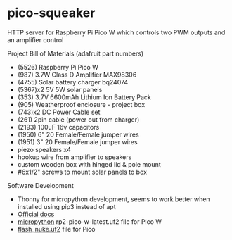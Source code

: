 # pico-squeaker
HTTP server for Raspberry Pi Pico W which controls two PWM outputs and an amplifier control

Project Bill of Materials (adafruit part numbers)

- (5526) Raspberry Pi Pico W
- (987) 3.7W Class D Amplifier MAX98306
- (4755) Solar battery charger bq24074
- (5367)x2 5V 5W solar panels
- (353) 3.7V 6600mAh Lithium Ion Battery Pack
- (905) Weatherproof enclosure - project box
- (743)x2 DC Power Cable set
- (261) 2pin cable (power out from charger)
- (2193) 100uF 16v capacitors
- (1950) 6" 20 Female/Female jumper wires
- (1951) 3" 20 Female/Female jumper wires
- piezo speakers x4
- hookup wire from amplifier to speakers
- custom wooden box with hinged lid & pole mount
- #6x1/2" screws to mount solar panels to box

Software Development

- Thonny for micropython development, seems to work better when installed using pip3 instead of apt
- [Official docs](https://www.raspberrypi.com/documentation/microcontrollers/raspberry-pi-pico.html#raspberry-pi-pico-w)
- [micropython](https://www.cnx-software.com/2022/07/03/getting-started-with-wifi-on-raspberry-pi-pico-w-board/#wifi-with-micropython) rp2-pico-w-latest.uf2 file for Pico W
- [flash_nuke.uf2](https://www.raspberrypi.com/documentation/microcontrollers/raspberry-pi-pico.html#resetting-flash-memory) file for Pico



